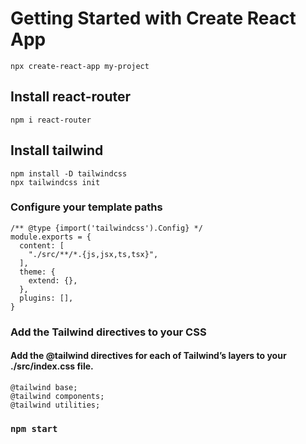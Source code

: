 # Getting Started with Create React App

```
npx create-react-app my-project
```

## Install react-router
```
npm i react-router
```
## Install tailwind

```
npm install -D tailwindcss
npx tailwindcss init
```

### Configure your template paths

```
/** @type {import('tailwindcss').Config} */
module.exports = {
  content: [
    "./src/**/*.{js,jsx,ts,tsx}",
  ],
  theme: {
    extend: {},
  },
  plugins: [],
}
```

### Add the Tailwind directives to your CSS
#### Add the @tailwind directives for each of Tailwind’s layers to your ./src/index.css file.

```
@tailwind base;
@tailwind components;
@tailwind utilities;
```

### ```npm start```